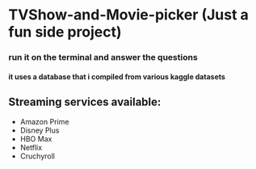 # TVShow-and-Movie-picker (Just a fun side project)
### run it on the terminal and answer the questions
#### it uses a database that i compiled from various kaggle datasets

## Streaming services available:
- Amazon Prime
- Disney Plus
- HBO Max
- Netflix
- Cruchyroll

